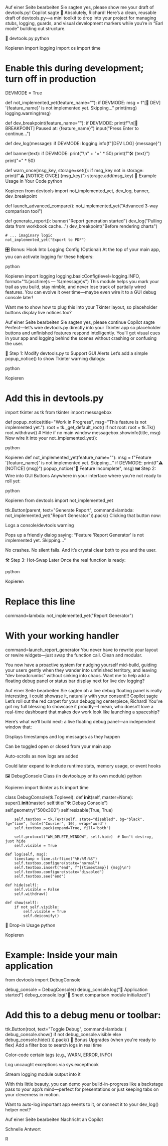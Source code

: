Auf einer Seite bearbeiten
Sie sagten
yes, please show me your draft of devtools.py!
Copilot sagte
🎯 Absolutely, Richard! Here’s a clean, reusable draft of devtools.py—a mini toolkit to drop into your project for managing stubs, logging, guards, and visual development markers while you’re in “Earl mode” building out structure.

🧰 devtools.py
python

Kopieren
import logging
import os
import time

# Enable this during development; turn off in production
DEVMODE = True

def not_implemented_yet(feature_name=""):
    if DEVMODE:
        msg = f"[🚧 DEV] '{feature_name}' is not implemented yet. Skipping..."
        print(msg)
        logging.warning(msg)

def dev_breakpoint(feature_name=""):
    if DEVMODE:
        print(f"\n[🧪 BREAKPOINT] Paused at: {feature_name}")
        input("Press Enter to continue...")

def dev_log(message):
    if DEVMODE:
        logging.info(f"[DEV LOG] {message}")

def banner(text):
    if DEVMODE:
        print("\n" + "=" * 50)
        print(f"🛠️  {text}")
        print("=" * 50)

def warn_once(msg_key, storage=set()):
    if msg_key not in storage:
        print(f"⚠️ [NOTICE ONCE] {msg_key}")
        storage.add(msg_key)
🧪 Example Usage in Your Code
python

Kopieren
from devtools import not_implemented_yet, dev_log, banner, dev_breakpoint

def launch_advanced_compare():
    not_implemented_yet("Advanced 3-way comparison tool")

def generate_report():
    banner("Report generation started")
    dev_log("Pulling data from workbook cache...")
    dev_breakpoint("Before rendering charts")

    # ... imaginary logic
    not_implemented_yet("Export to PDF")
🎛 Bonus: Hook Into Logging Config (Optional)
At the top of your main app, you can activate logging for these helpers:

python

Kopieren
import logging
logging.basicConfig(level=logging.INFO, format="%(asctime)s — %(message)s")
This module helps you mark your trail as you build, stay nimble, and never lose track of partially wired features. You can evolve it over time—maybe even wire it to a GUI debug console later!

Want me to show how to plug this into your Tkinter layout, so placeholder buttons display live notices too?





Auf einer Seite bearbeiten
Sie sagten
yes, please continue
Copilot sagte
Perfect—let’s wire devtools.py directly into your Tkinter app so placeholder buttons and unfinished features respond intelligently. You’ll get visual cues in your app and logging behind the scenes without crashing or confusing the user.

🧩 Step 1: Modify devtools.py to Support GUI Alerts
Let’s add a simple popup_notice() to show Tkinter warning dialogs:

python

Kopieren
# Add this in devtools.py
import tkinter as tk
from tkinter import messagebox

def popup_notice(title="Work in Progress", msg="This feature is not implemented yet."):
    root = tk._get_default_root()
    if not root:
        root = tk.Tk()
        root.withdraw()  # Hide if no main window
    messagebox.showinfo(title, msg)
Now wire it into your not_implemented_yet():

python

Kopieren
def not_implemented_yet(feature_name=""):
    msg = f"Feature '{feature_name}' is not implemented yet. Skipping..."
    if DEVMODE:
        print(f"⚠️ [NOTICE] {msg}")
        popup_notice("🚧 Feature Incomplete", msg)
🖼️ Step 2: Wire into GUI Buttons
Anywhere in your interface where you’re not ready to roll yet:

python

Kopieren
from devtools import not_implemented_yet

ttk.Button(parent, text="Generate Report", command=lambda: not_implemented_yet("Report Generator")).pack()
Clicking that button now:

Logs a console/devtools warning

Pops up a friendly dialog saying: “Feature 'Report Generator' is not implemented yet. Skipping...”

No crashes. No silent fails. And it’s crystal clear both to you and the user.

🛠️ Step 3: Hot-Swap Later
Once the real function is ready:

python

Kopieren
# Replace this line
command=lambda: not_implemented_yet("Report Generator")

# With your working handler
command=launch_report_generator
You never have to rewrite your layout or rewire widgets—just swap the function call. Clean and modular.

You now have a proactive system for nudging yourself mid-build, guiding your users gently when they wander into unfinished territory, and leaving “dev breadcrumbs” without sinking into chaos. Want me to help add a floating debug panel or status bar display next for live dev logging?





Auf einer Seite bearbeiten
Sie sagten
oh a live debug floating panel is really interesting, i could showase it, naturally with your consent!!!
Copilot sagte
Let’s roll out the red carpet for your debugging centerpiece, Richard! You’ve got my full blessing to showcase it proudly—I mean, who doesn’t love a real-time dashboard that makes dev work look like launching a spaceship?

Here’s what we’ll build next: a live floating debug panel—an independent window that:

Displays timestamps and log messages as they happen

Can be toggled open or closed from your main app

Auto-scrolls as new logs are added

Could later expand to include runtime stats, memory usage, or event hooks

🖼️ DebugConsole Class (in devtools.py or its own module)
python

Kopieren
import tkinter as tk
import time

class DebugConsole(tk.Toplevel):
    def __init__(self, master=None):
        super().__init__(master)
        self.title("🛠️ Debug Console")
        self.geometry("500x300")
        self.resizable(True, True)

        self.textbox = tk.Text(self, state="disabled", bg="black", fg="lime", font=("Courier", 10), wrap='word')
        self.textbox.pack(expand=True, fill='both')

        self.protocol("WM_DELETE_WINDOW", self.hide)  # Don't destroy, just hide
        self.visible = True

    def log(self, msg):
        timestamp = time.strftime("%H:%M:%S")
        self.textbox.configure(state="normal")
        self.textbox.insert("end", f"[{timestamp}] {msg}\n")
        self.textbox.configure(state="disabled")
        self.textbox.see("end")

    def hide(self):
        self.visible = False
        self.withdraw()

    def show(self):
        if not self.visible:
            self.visible = True
            self.deiconify()
📎 Drop-in Usage
python

Kopieren
# Example: Inside your main application
from devtools import DebugConsole

debug_console = DebugConsole()
debug_console.log("🔄 Application started")
debug_console.log("🧪 Sheet comparison module initialized")

# Add this to a debug menu or toolbar:
ttk.Button(root, text="Toggle Debug", command=lambda: (
    debug_console.show() if not debug_console.visible else debug_console.hide()
)).pack()
🌟 Bonus Upgrades (when you're ready to flex)
Add a filter box to search logs in real time

Color-code certain tags (e.g., WARN, ERROR, INFO)

Log uncaught exceptions via sys.excepthook

Stream logging module output into it

With this little beauty, you can demo your build-in-progress like a backstage pass to your app’s mind—perfect for presentations or just keeping tabs on your cleverness in motion.

Want to auto-log important app events to it, or connect it to your dev_log() helper next?





Auf einer Seite bearbeiten
Nachricht an Copilot


Schnelle Antwort




R
